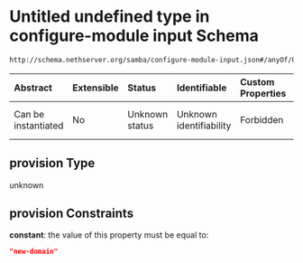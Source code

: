 # Untitled undefined type in configure-module input Schema

```txt
http://schema.nethserver.org/samba/configure-module-input.json#/anyOf/0/properties/provision
```



| Abstract            | Extensible | Status         | Identifiable            | Custom Properties | Additional Properties | Access Restrictions | Defined In                                                                                |
| :------------------ | :--------- | :------------- | :---------------------- | :---------------- | :-------------------- | :------------------ | :---------------------------------------------------------------------------------------- |
| Can be instantiated | No         | Unknown status | Unknown identifiability | Forbidden         | Allowed               | none                | [configure-module-input.json\*](samba/configure-module-input.json "open original schema") |

## provision Type

unknown

## provision Constraints

**constant**: the value of this property must be equal to:

```json
"new-domain"
```
